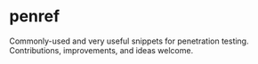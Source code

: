 # penref

Commonly-used and very useful snippets for penetration testing. Contributions, improvements, and ideas welcome.
